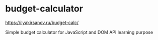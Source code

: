 # budget-calculator

https://ilyakirsanov.ru/budget-calc/

Simple budget calculator for JavaScript and DOM API learning purpose
